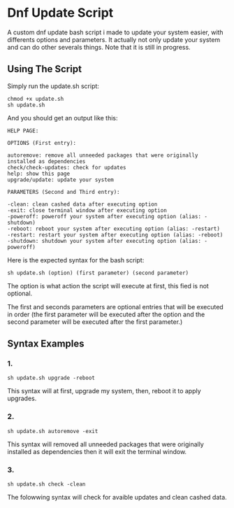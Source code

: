 # Dnf Update Script

A custom dnf update bash script i made to update your system easier, with differents options and parameters. It actually not only update your system and can do other severals things. Note that it is still in progress.

## Using The Script

Simply run the update.sh script:

    chmod +x update.sh
    sh update.sh
And you should get an output like this:

    HELP PAGE:
 
    OPTIONS (First entry):
 
    autoremove: remove all unneeded packages that were originally installed as dependencies
    check/check-updates: check for updates
    help: show this page
    upgrade/update: update your system
 
    PARAMETERS (Second and Third entry):
 
    -clean: clean cashed data after executing option
    -exit: close terminal window after executing option
    -poweroff: poweroff your system after executing option (alias: -shutdown)
    -reboot: reboot your system after executing option (alias: -restart)
    -restart: restart your system after executing option (alias: -reboot)
    -shutdown: shutdown your system after executing option (alias: -poweroff)

Here is the expected syntax for the bash script:

    sh update.sh (option) (first parameter) (second parameter)

The option is what action the script will execute at first, this fied is not optional.

The first and seconds parameters are optional entries that will be executed in order (the first parameter will be executed after the option and the second parameter will be executed after the first parameter.)

## Syntax Examples

### 1.

    sh update.sh upgrade -reboot

This syntax will at first, upgrade my system, then, reboot it to apply upgrades.

### 2.

    sh update.sh autoremove -exit

This syntax will removed all unneeded packages that were originally installed as dependencies then it will exit the terminal window.

### 3.

    sh update.sh check -clean

The folowwing syntax will check for avaible updates and clean cashed data.
